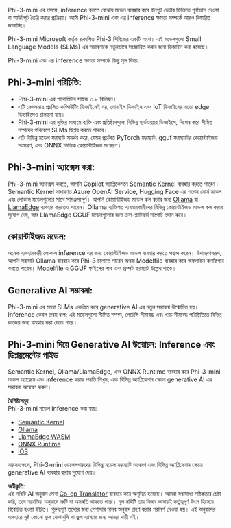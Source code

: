 <!--
CO_OP_TRANSLATOR_METADATA:
{
  "original_hash": "f1ff728038c4f554b660a36b76cbdd6e",
  "translation_date": "2025-07-16T21:08:33+00:00",
  "source_file": "md/01.Introduction/03/overview.md",
  "language_code": "bn"
}
-->
Phi-3-mini এর প্রসঙ্গে, inference বলতে বোঝায় মডেল ব্যবহার করে ইনপুট ডেটার ভিত্তিতে পূর্বাভাস দেওয়া বা আউটপুট তৈরি করার প্রক্রিয়া। আমি Phi-3-mini এবং এর inference ক্ষমতা সম্পর্কে আরও বিস্তারিত জানাচ্ছি।

Phi-3-mini Microsoft কর্তৃক প্রকাশিত Phi-3 সিরিজের একটি অংশ। এই মডেলগুলো Small Language Models (SLMs) এর সম্ভাবনাকে নতুনভাবে সংজ্ঞায়িত করার জন্য ডিজাইন করা হয়েছে।

Phi-3-mini এবং এর inference ক্ষমতা সম্পর্কে কিছু মূল বিষয়:

## **Phi-3-mini পরিচিতি:**
- Phi-3-mini এর প্যারামিটার সাইজ ৩.৮ বিলিয়ন।
- এটি কেবলমাত্র প্রচলিত কম্পিউটিং ডিভাইসেই নয়, মোবাইল ডিভাইস এবং IoT ডিভাইসের মতো edge ডিভাইসেও চালানো যায়।
- Phi-3-mini এর মুক্তির মাধ্যমে ব্যক্তি এবং প্রতিষ্ঠানগুলো বিভিন্ন হার্ডওয়্যার ডিভাইসে, বিশেষ করে সীমিত সম্পদের পরিবেশে SLMs ডিপ্লয় করতে পারবে।
- এটি বিভিন্ন মডেল ফরম্যাট সমর্থন করে, যেমন প্রচলিত PyTorch ফরম্যাট, gguf ফরম্যাটের কোয়ান্টাইজড সংস্করণ, এবং ONNX ভিত্তিক কোয়ান্টাইজড সংস্করণ।

## **Phi-3-mini অ্যাক্সেস করা:**
Phi-3-mini অ্যাক্সেস করতে, আপনি Copilot অ্যাপ্লিকেশনে [Semantic Kernel](https://github.com/microsoft/SemanticKernelCookBook?WT.mc_id=aiml-138114-kinfeylo) ব্যবহার করতে পারেন। Semantic Kernel সাধারণত Azure OpenAI Service, Hugging Face এর ওপেন সোর্স মডেল এবং লোকাল মডেলগুলোর সাথে সামঞ্জস্যপূর্ণ।
আপনি কোয়ান্টাইজড মডেল কল করার জন্য [Ollama](https://ollama.com) বা [LlamaEdge](https://llamaedge.com) ব্যবহার করতেও পারেন। Ollama ব্যক্তিগত ব্যবহারকারীদের বিভিন্ন কোয়ান্টাইজড মডেল কল করার সুযোগ দেয়, আর LlamaEdge GGUF মডেলগুলোর জন্য ক্রস-প্ল্যাটফর্ম সাপোর্ট প্রদান করে।

## **কোয়ান্টাইজড মডেল:**
অনেক ব্যবহারকারী লোকাল inference এর জন্য কোয়ান্টাইজড মডেল ব্যবহার করতে পছন্দ করেন। উদাহরণস্বরূপ, আপনি সরাসরি Ollama ব্যবহার করে Phi-3 চালাতে পারেন অথবা Modelfile ব্যবহার করে অফলাইন কনফিগার করতে পারেন। Modelfile এ GGUF ফাইলের পাথ এবং প্রম্পট ফরম্যাট উল্লেখ থাকে।

## **Generative AI সম্ভাবনা:**
Phi-3-mini এর মতো SLMs একত্রিত করে generative AI এর নতুন সম্ভাবনা উন্মোচিত হয়। Inference কেবল প্রথম ধাপ; এই মডেলগুলো সীমিত সম্পদ, লেটেন্সি সীমাবদ্ধ এবং খরচ সীমাবদ্ধ পরিস্থিতিতে বিভিন্ন কাজের জন্য ব্যবহার করা যেতে পারে।

## **Phi-3-mini দিয়ে Generative AI উন্মোচন: Inference এবং ডিপ্লয়মেন্টের গাইড**  
Semantic Kernel, Ollama/LlamaEdge, এবং ONNX Runtime ব্যবহার করে Phi-3-mini মডেল অ্যাক্সেস এবং inference করার পদ্ধতি শিখুন, এবং বিভিন্ন অ্যাপ্লিকেশন ক্ষেত্রে generative AI এর সম্ভাবনা অন্বেষণ করুন।

**বৈশিষ্ট্যসমূহ**  
Phi-3-mini মডেল inference করা যায়:

- [Semantic Kernel](https://github.com/Azure-Samples/Phi-3MiniSamples/tree/main/semantickernel?WT.mc_id=aiml-138114-kinfeylo)
- [Ollama](https://github.com/Azure-Samples/Phi-3MiniSamples/tree/main/ollama?WT.mc_id=aiml-138114-kinfeylo)
- [LlamaEdge WASM](https://github.com/Azure-Samples/Phi-3MiniSamples/tree/main/wasm?WT.mc_id=aiml-138114-kinfeylo)
- [ONNX Runtime](https://github.com/Azure-Samples/Phi-3MiniSamples/tree/main/onnx?WT.mc_id=aiml-138114-kinfeylo)
- [iOS](https://github.com/Azure-Samples/Phi-3MiniSamples/tree/main/ios?WT.mc_id=aiml-138114-kinfeylo)

সারসংক্ষেপে, Phi-3-mini ডেভেলপারদের বিভিন্ন মডেল ফরম্যাট অন্বেষণ এবং বিভিন্ন অ্যাপ্লিকেশন ক্ষেত্রে generative AI ব্যবহার করার সুযোগ দেয়।

**অস্বীকৃতি**:  
এই নথিটি AI অনুবাদ সেবা [Co-op Translator](https://github.com/Azure/co-op-translator) ব্যবহার করে অনূদিত হয়েছে। আমরা যথাসাধ্য সঠিকতার চেষ্টা করি, তবে স্বয়ংক্রিয় অনুবাদে ত্রুটি বা অসঙ্গতি থাকতে পারে। মূল নথিটি তার নিজস্ব ভাষায়ই কর্তৃত্বপূর্ণ উৎস হিসেবে বিবেচিত হওয়া উচিত। গুরুত্বপূর্ণ তথ্যের জন্য পেশাদার মানব অনুবাদ গ্রহণ করার পরামর্শ দেওয়া হয়। এই অনুবাদের ব্যবহারে সৃষ্ট কোনো ভুল বোঝাবুঝি বা ভুল ব্যাখ্যার জন্য আমরা দায়ী নই।